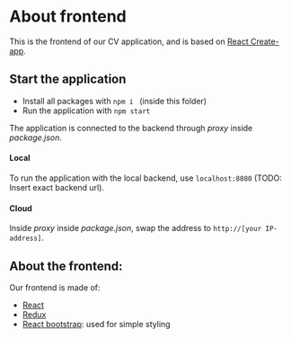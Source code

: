 # About frontend

This is the frontend of our CV application, and is based on [React Create-app](https://github.com/facebookincubator/create-react-app). 

## Start the application
 - Install all packages with `npm i ` (inside this folder)
 - Run the application with `npm start`

The application is connected to the backend through *proxy* inside *package.json*.

#### Local
To run the application with the local backend, use `localhost:8080` (TODO: Insert exact backend url).

#### Cloud
Inside *proxy* inside *package.json*, swap the address to `http://[your IP-address]`.



## About the frontend: 
Our frontend is made of:
 - [React](https://facebook.github.io/react/)
 - [Redux](http://redux.js.org/)
 - [React bootstrap](https://react-bootstrap.github.io/components.html#page-layout): used for simple styling